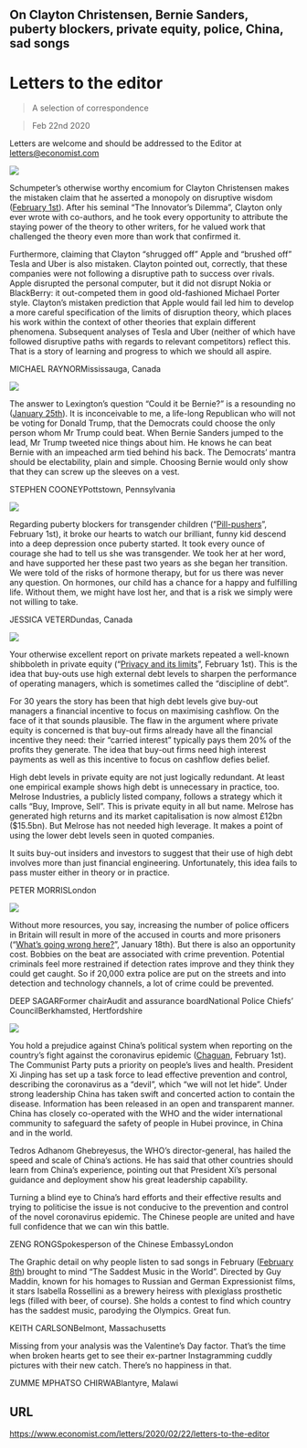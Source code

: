## On Clayton Christensen, Bernie Sanders, puberty blockers, private equity, police, China, sad songs

# Letters to the editor

> A selection of correspondence

> Feb 22nd 2020

Letters are welcome and should be addressed to the Editor at letters@economist.com

![](./images/20200201_WBD000.jpg)

Schumpeter’s otherwise worthy encomium for Clayton Christensen makes the mistaken claim that he asserted a monopoly on disruptive wisdom ([February 1st](https://www.economist.com//business/2020/01/30/clayton-christensens-insights-will-outlive-him)). After his seminal “The Innovator’s Dilemma”, Clayton only ever wrote with co-authors, and he took every opportunity to attribute the staying power of the theory to other writers, for he valued work that challenged the theory even more than work that confirmed it.

Furthermore, claiming that Clayton “shrugged off” Apple and “brushed off” Tesla and Uber is also mistaken. Clayton pointed out, correctly, that these companies were not following a disruptive path to success over rivals. Apple disrupted the personal computer, but it did not disrupt Nokia or BlackBerry: it out-competed them in good old-fashioned Michael Porter style. Clayton’s mistaken prediction that Apple would fail led him to develop a more careful specification of the limits of disruption theory, which places his work within the context of other theories that explain different phenomena. Subsequent analyses of Tesla and Uber (neither of which have followed disruptive paths with regards to relevant competitors) reflect this. That is a story of learning and progress to which we should all aspire.

MICHAEL RAYNORMississauga, Canada

![](./images/20200125_USD000_0.jpg)

The answer to Lexington’s question “Could it be Bernie?” is a resounding no ([January 25th](https://www.economist.com//united-states/2020/01/25/could-it-be-bernie)). It is inconceivable to me, a life-long Republican who will not be voting for Donald Trump, that the Democrats could choose the only person whom Mr Trump could beat. When Bernie Sanders jumped to the lead, Mr Trump tweeted nice things about him. He knows he can beat Bernie with an impeached arm tied behind his back. The Democrats’ mantra should be electability, plain and simple. Choosing Bernie would only show that they can screw up the sleeves on a vest.

STEPHEN COONEYPottstown, Pennsylvania

![](./images/20200201_LDP501_0.jpg)

Regarding puberty blockers for transgender children (“[Pill-pushers](https://www.economist.com//leaders/2020/01/30/what-to-do-about-puberty-blockers)”, February 1st), it broke our hearts to watch our brilliant, funny kid descend into a deep depression once puberty started. It took every ounce of courage she had to tell us she was transgender. We took her at her word, and have supported her these past two years as she began her transition. We were told of the risks of hormone therapy, but for us there was never any question. On hormones, our child has a chance for a happy and fulfilling life. Without them, we might have lost her, and that is a risk we simply were not willing to take.

JESSICA VETERDundas, Canada

![](./images/20200201_FND001.jpg)

Your otherwise excellent report on private markets repeated a well-known shibboleth in private equity (“[Privacy and its limits](https://www.economist.com//finance-and-economics/2020/01/30/everyone-now-believes-that-private-markets-are-better-than-public-ones)”, February 1st). This is the idea that buy-outs use high external debt levels to sharpen the performance of operating managers, which is sometimes called the “discipline of debt”.

For 30 years the story has been that high debt levels give buy-out managers a financial incentive to focus on maximising cashflow. On the face of it that sounds plausible. The flaw in the argument where private equity is concerned is that buy-out firms already have all the financial incentive they need: their “carried interest” typically pays them 20% of the profits they generate. The idea that buy-out firms need high interest payments as well as this incentive to focus on cashflow defies belief.

High debt levels in private equity are not just logically redundant. At least one empirical example shows high debt is unnecessary in practice, too. Melrose Industries, a publicly listed company, follows a strategy which it calls “Buy, Improve, Sell”. This is private equity in all but name. Melrose has generated high returns and its market capitalisation is now almost £12bn ($15.5bn). But Melrose has not needed high leverage. It makes a point of using the lower debt levels seen in quoted companies.

It suits buy-out insiders and investors to suggest that their use of high debt involves more than just financial engineering. Unfortunately, this idea fails to pass muster either in theory or in practice.

PETER MORRISLondon

![](./images/20200118_BRP003.jpg)

Without more resources, you say, increasing the number of police officers in Britain will result in more of the accused in courts and more prisoners (“[What’s going wrong here?](https://www.economist.com//britain/2020/01/16/britains-20000-new-cops-wont-get-the-justice-ministry-celebrating)”, January 18th). But there is also an opportunity cost. Bobbies on the beat are associated with crime prevention. Potential criminals feel more restrained if detection rates improve and they think they could get caught. So if 20,000 extra police are put on the streets and into detection and technology channels, a lot of crime could be prevented.

DEEP SAGARFormer chairAudit and assurance boardNational Police Chiefs’ CouncilBerkhamsted, Hertfordshire

![](./images/20200201_CND000.jpg)

You hold a prejudice against China’s political system when reporting on the country’s fight against the coronavirus epidemic ([Chaguan](https://www.economist.com//china/2020/01/30/xi-jinping-wants-to-be-both-feared-and-loved-by-chinas-people), February 1st). The Communist Party puts a priority on people’s lives and health. President Xi Jinping has set up a task force to lead effective prevention and control, describing the coronavirus as a “devil”, which “we will not let hide”. Under strong leadership China has taken swift and concerted action to contain the disease. Information has been released in an open and transparent manner. China has closely co-operated with the WHO and the wider international community to safeguard the safety of people in Hubei province, in China and in the world.

Tedros Adhanom Ghebreyesus, the WHO’s director-general, has hailed the speed and scale of China’s actions. He has said that other countries should learn from China’s experience, pointing out that President Xi’s personal guidance and deployment show his great leadership capability.

Turning a blind eye to China’s hard efforts and their effective results and trying to politicise the issue is not conducive to the prevention and control of the novel coronavirus epidemic. The Chinese people are united and have full confidence that we can win this battle.

ZENG RONGSpokesperson of the Chinese EmbassyLondon

The Graphic detail on why people listen to sad songs in February ([February 8th](https://www.economist.com//graphic-detail/2020/02/08/data-from-spotify-suggest-that-listeners-are-gloomiest-in-february)) brought to mind “The Saddest Music in the World”. Directed by Guy Maddin, known for his homages to Russian and German Expressionist films, it stars Isabella Rossellini as a brewery heiress with plexiglass prosthetic legs (filled with beer, of course). She holds a contest to find which country has the saddest music, parodying the Olympics. Great fun.

KEITH CARLSONBelmont, Massachusetts

Missing from your analysis was the Valentine’s Day factor. That’s the time when broken hearts get to see their ex-partner Instagramming cuddly pictures with their new catch. There’s no happiness in that.

ZUMME MPHATSO CHIRWABlantyre, Malawi

## URL

https://www.economist.com/letters/2020/02/22/letters-to-the-editor
